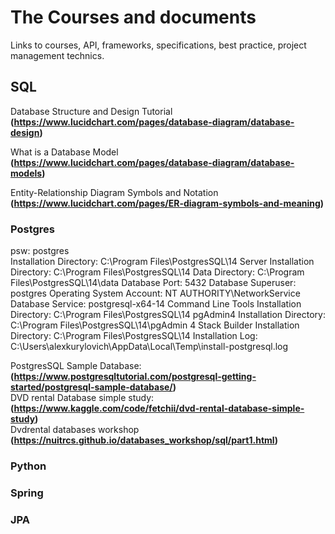 # The Courses and documents

Links to courses, API, frameworks, specifications, best practice, project management technics.

## SQL

Database Structure and Design Tutorial </br>
**(https://www.lucidchart.com/pages/database-diagram/database-design)**

What is a Database Model </br>
**(https://www.lucidchart.com/pages/database-diagram/database-models)**

Entity-Relationship Diagram Symbols and Notation </br>
**(https://www.lucidchart.com/pages/ER-diagram-symbols-and-meaning)**

### Postgres

psw: postgres </br>
Installation Directory: C:\Program Files\PostgresSQL\14
Server Installation Directory: C:\Program Files\PostgresSQL\14
Data Directory: C:\Program Files\PostgresSQL\14\data
Database Port: 5432
Database Superuser: postgres
Operating System Account: NT AUTHORITY\NetworkService
Database Service: postgresql-x64-14
Command Line Tools Installation Directory: C:\Program Files\PostgresSQL\14
pgAdmin4 Installation Directory: C:\Program Files\PostgresSQL\14\pgAdmin 4
Stack Builder Installation Directory: C:\Program Files\PostgresSQL\14
Installation Log: C:\Users\alexkurylovich\AppData\Local\Temp\install-postgresql.log

PostgresSQL Sample Database:
**(https://www.postgresqltutorial.com/postgresql-getting-started/postgresql-sample-database/)**<br/>
DVD rental Database simple study: <br/>
**(https://www.kaggle.com/code/fetchii/dvd-rental-database-simple-study)** <br/>
Dvdrental databases workshop
**(https://nuitrcs.github.io/databases_workshop/sql/part1.html)**

### Python

### Spring

### JPA







